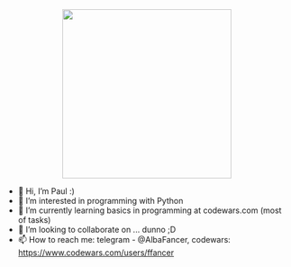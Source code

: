 
<div id="header" align="center">
  <img src="https://media.giphy.com/media/cIn5fTcjnKhStIeAef/giphy.gif" width="300"/>
</div>


- 👋 Hi, I’m Paul :)
- 👀 I’m interested in programming with Python
- 🌱 I’m currently learning basics in programming at codewars.com (most of tasks)
- 💞️ I’m looking to collaborate on ... dunno ;D
- 📫 How to reach me:
telegram - @AlbaFancer,
codewars: https://www.codewars.com/users/ffancer

<!---
ffancer/ffancer is a ✨ special ✨ repository because its `README.md` (this file) appears on your GitHub profile.
You can click the Preview link to take a look at your changes.
--->

